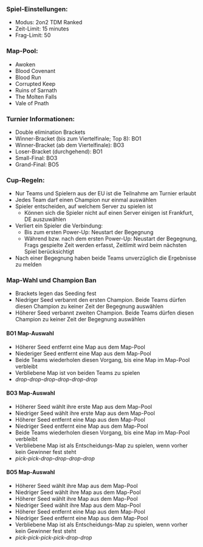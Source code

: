 ### Spiel-Einstellungen:
- Modus: 2on2 TDM Ranked
- Zeit-Limit: 15 minutes
- Frag-Limit: 50
### Map-Pool:
- Awoken
- Blood Covenant
- Blood Run
- Corrupted Keep
- Ruins of Sarnath
- The Molten Falls
- Vale of Pnath
### Turnier Informationen:
- Double elimination Brackets
- Winner-Bracket (bis zum Viertelfinale; Top 8): BO1
- Winner-Bracket (ab dem Viertelfinale): BO3
- Loser-Bracket (durchgehend): BO1
- Small-Final: BO3
- Grand-Final: BO5
### Cup-Regeln:
- Nur Teams und Spielern aus der EU ist die Teilnahme am Turnier erlaubt
- Jedes Team darf einen Champion nur einmal auswählen
- Spieler entscheiden, auf welchem Server zu spielen ist
  - Können sich die Spieler nicht auf einen Server einigen ist Frankfurt, DE auszuwählen
- Verliert ein Spieler die Verbindung:
   - Bis zum ersten Power-Up: Neustart der Begegnung
   - Während bzw. nach dem ersten Power-Up: Neustart der Begegnung, Frags gespielte Zeit werden erfasst, Zeitlimit wird beim nächsten Spiel berücksichtigt
- Nach einer Begegnung haben beide Teams unverzüglich die Ergebnisse zu melden
### Map-Wahl und Champion Ban
- Brackets legen das Seeding fest
- Niedriger Seed verbannt den ersten Champion. Beide Teams dürfen diesen Champion zu keiner Zeit der Begegnung auswählen
- Höherer Seed verbannt zweiten Champion. Beide Teams dürfen diesen Champion zu keiner Zeit der Begegnung auswählen
#### BO1 Map-Auswahl
- Höherer Seed entfernt eine Map aus dem Map-Pool
- Niederiger Seed entfernt eine Map aus dem Map-Pool
- Beide Teams wiederholen diesen Vorgang, bis eine Map im Map-Pool verbleibt
- Verbliebene Map ist von beiden Teams zu spielen
- *drop-drop-drop-drop-drop-drop*
#### BO3 Map-Auswahl
- Höherer Seed wählt ihre erste Map aus dem Map-Pool
- Niedriger Seed wählt ihre erste Map aus dem Map-Pool
- Höherer Seed entfernt eine Map aus dem Map-Pool
- Niedriger Seed entfernt eine Map aus dem Map-Pool
- Beide Teams wiederholen diesen Vorgang, bis eine Map im Map-Pool verbleibt
- Verbliebene Map ist als Entscheidungs-Map zu spielen, wenn vorher kein Gewinner fest steht
- *pick-pick-drop-drop-drop-drop*
#### BO5 Map-Auswahl
- Höherer Seed wählt ihre Map aus dem Map-Pool
- Niedriger Seed wählt ihre Map aus dem Map-Pool 
- Höherer Seed wählt ihre Map aus dem Map-Pool
- Niedriger Seed wählt ihre Map aus dem Map-Pool
- Höherer Seed entfernt eine Map aus dem Map-Pool
- Niedriger Seed entfernt eine Map aus dem Map-Pool
- Verbliebene Map ist als Entscheidungs-Map zu spielen, wenn vorher kein Gewinner fest steht
- *pick-pick-pick-pick-drop-drop*
